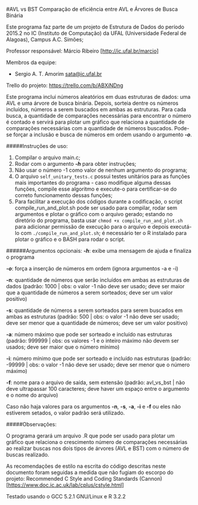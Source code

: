 #AVL vs BST
Comparação de eficiência entre AVL e Árvores de Busca Binária

Este programa faz parte de um projeto de Estrutura de Dados do período 2015.2 no IC (Instituto de Computação) da UFAL (Universidade Federal de Alagoas), Campus A.C. Simões;

Professor responsável: Márcio Ribeiro [http://ic.ufal.br/marcio]

Membros da equipe:
+ Sergio A. T. Amorim <sata@ic.ufal.br>

Trello do projeto: https://trello.com/b/ABXiNDng


Este programa inclui números aleatórios em duas estruturas de dados: uma AVL e uma árvore de busca binária. Depois, sorteia dentre os números incluídos, números a serem buscados em ambas as estruturas. Para cada busca, a quantidade de comparações necessárias para encontrar o número é contado e servirá para plotar um gráfico que relaciona a quantidade de comparações necessárias com a quantidade de números buscados. Pode-se forçar a inclusão e busca de números em ordem usando o argumento **_-o_**.



#####Instruções de uso:
1. Compilar o arquivo main.c;
2. Rodar com o argumento **_-h_** para obter instruções;
3. Não usar o número -1 como valor de nenhum argumento do programa;
4. O arquivo `self_unitary_tests.c` possui testes unitários para as funções mais importantes do programa - caso modifique alguma dessas funções, compile esse algoritmo e execute-o para certificar-se do correto funcionamento dessas funções;
5. Para facilitar a execução dos códigos durante a codificação, o script compile\_run\_and_plot.sh pode ser usado para compilar, rodar sem argumentos e plotar o gráfico com o arquivo gerado; estando no diretório do programa, basta usar `chmod +x compile_run_and_plot.sh` para adicionar permissão de execução para o arquivo e depois executá-lo com `./compile_run_and_plot.sh`; é necessário ter o R instalado para plotar o gráfico e o BASH para rodar o script.

######Argumentos opcionais:
**_-h_**: exibe uma mensagem de ajuda e finaliza o programa

**_-o_**: força a inserção de números em ordem (ignora argumentos -a e -i)

**-n**:
quantidade de números que serão incluídos em ambas as estruturas de dados (padrão: 1000 | obs: o valor -1 não deve ser usado; deve ser maior que a quantidade de números a serem sorteados; deve ser um valor positivo)
	
**-s**:
quantidade de números a serem sorteados para serem buscados em ambas as estruturas (padrão: 500 | obs: o valor -1 não deve ser usado; deve ser menor que a quantidade de números; deve ser um valor positivo)

**-a**:	número máximo que pode ser sorteado e incluído nas estruturas	(padrão: 999999 | obs: os valores -1 e o inteiro máximo não devem ser usados; deve ser maior que o número mínimo)
	
**-i**: número mínimo que pode ser sorteado e incluído nas estruturas (padrão: -99999 | obs: o valor -1 não deve ser usado; deve ser menor que o número máximo)

**-f**: nome para o arquivo de saída, sem extensão (padrão: avl_vs_bst | não deve ultrapassar 100 caracteres; deve haver um espaço entre o argumento e o nome do arquivo)

Caso não haja valores para os argumentos **-n**, **-s**, **-a**, **-i** e **-f** ou eles não estiverem setados, o valor padrão será utilizado.

#####Observações:

O programa gerará um arquivo .R que pode ser usado para plotar um gráfico que relaciona o crescimento número de comparações necessárias ao realizar buscas nos dois tipos de árvores (AVL e BST) com o número de buscas realizado.

As recomendações de estilo na escrita do código descritas neste documento foram seguidas a medida que não fugiam do escorpo do projeto: Recommended C Style and Coding Standards (Cannon) [https://www.doc.ic.ac.uk/lab/cplus/cstyle.html]

Testado usando o GCC 5.2.1 GNU/Linux e R 3.2.2
